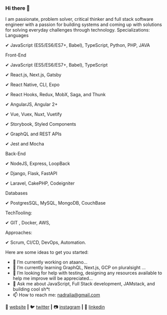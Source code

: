 ### Hi there 👋
I am passionate, problem solver, critical thinker and full stack software engineer with a passion for building systems and coming up with solutions for solving everyday challenges through technology. 
Specializations:
Languages

✔ JavaScript (ES5/ES6/ES7+, Babel), TypeScript, Python, PHP, JAVA

Front-End

✔ JavaScript (ES5/ES6/ES7+, Babel), TypeScript

✔ React.js, Next.js, Gatsby

✔ React Native, CLI, Expo

✔ React Hooks, Redux, MobX, Saga, and Thunk

✔ AngularJS, Angular 2+

✔ Vue, Vuex, Nuxt, Vuetify

✔ Storybook, Styled Components

✔ GraphQL and REST APIs

✔ Jest and Mocha 

Back-End

✔ NodeJS, Express, LoopBack

✔ Django, Flask, FastAPI

✔ Laravel, CakePHP, Codeigniter

Databases

✔ PostgresSQL, MySQL, MongoDB, CouchBase

TechTooling: 

✔ GIT , Docker, AWS, 

Approaches:

✔  Scrum, CI/CD, DevOps, Automation.


Here are some ideas to get you started:

- 🔭 I’m currently working on ataano...
- 🌱 I’m currently learning GraphQL, Next.js, GCP on pluralsight ...
- 🤔 I’m looking for help with testing, designing any resources available to help me improve will be appreciated...
- 💬 Ask me about JavaScript, Full Stack development, JAMstack, and building cool sh*t
- 📫 How to reach me: nadralia@gmail.com

🏡 [website][website] **|** 
🐦 [twitter][twitter] **|** 
📷 [instagram][instagram] **|** 
👔 [linkedin][linkedin]

[website]: https://nadralia.github.io/adralianelson/
[twitter]: https://twitter.com/FieldMarshal256
[instagram]: https://www.instagram.com/nelsonadralia/
[linkedin]: https://www.linkedin.com/in/adralia-nelson-2a956564/
